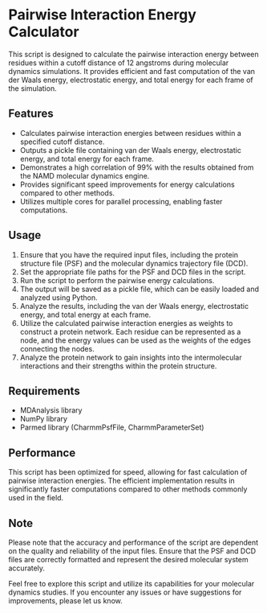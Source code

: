 # Pairwise Interaction Energy Calculator

This script is designed to calculate the pairwise interaction energy between residues within a cutoff distance of 12 angstroms during molecular dynamics simulations. It provides efficient and fast computation of the van der Waals energy, electrostatic energy, and total energy for each frame of the simulation. 

## Features

- Calculates pairwise interaction energies between residues within a specified cutoff distance.
- Outputs a pickle file containing van der Waals energy, electrostatic energy, and total energy for each frame.
- Demonstrates a high correlation of 99% with the results obtained from the NAMD molecular dynamics engine.
- Provides significant speed improvements for energy calculations compared to other methods.
- Utilizes multiple cores for parallel processing, enabling faster computations.

## Usage

1. Ensure that you have the required input files, including the protein structure file (PSF) and the molecular dynamics trajectory file (DCD).
2. Set the appropriate file paths for the PSF and DCD files in the script.
3. Run the script to perform the pairwise energy calculations.
4. The output will be saved as a pickle file, which can be easily loaded and analyzed using Python.
5. Analyze the results, including the van der Waals energy, electrostatic energy, and total energy at each frame.
6. Utilize the calculated pairwise interaction energies as weights to construct a protein network. Each residue can be represented as a node, and the energy values can be used as the weights of the edges connecting the nodes.
7. Analyze the protein network to gain insights into the intermolecular interactions and their strengths within the protein structure.

## Requirements

- MDAnalysis library
- NumPy library
- Parmed library (CharmmPsfFile, CharmmParameterSet)

## Performance

This script has been optimized for speed, allowing for fast calculation of pairwise interaction energies. The efficient implementation results in significantly faster computations compared to other methods commonly used in the field.

## Note

Please note that the accuracy and performance of the script are dependent on the quality and reliability of the input files. Ensure that the PSF and DCD files are correctly formatted and represent the desired molecular system accurately.

Feel free to explore this script and utilize its capabilities for your molecular dynamics studies. If you encounter any issues or have suggestions for improvements, please let us know.
